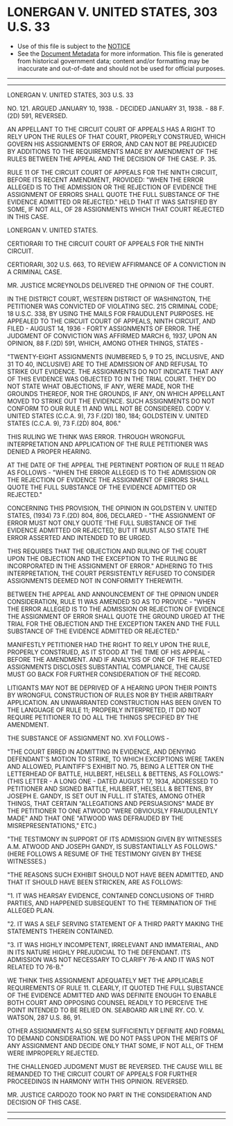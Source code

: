 ---
---

# LONERGAN V. UNITED STATES, 303 U.S. 33

* Use of this file is subject to the [NOTICE](https://github.com/publicdocs/notice/blob/master/NOTICE)
* See the [Document Metadata](../../../) for more information.
  This file is generated from historical government data; content and/or formatting may be inaccurate and out-of-date and should not be used for official purposes.

----------
----------

LONERGAN V. UNITED STATES, 303 U.S. 33

NO. 121.  ARGUED JANUARY 10, 1938.  - DECIDED JANUARY 31, 1938.  - 88 F.(2D) 591, REVERSED.

AN APPELLANT TO THE CIRCUIT COURT OF APPEALS HAS A RIGHT TO RELY UPON THE RULES OF THAT COURT, PROPERLY CONSTRUED, WHICH GOVERN HIS ASSIGNMENTS OF ERROR, AND CAN NOT BE PREJUDICED BY ADDITIONS TO THE REQUIREMENTS MADE BY AMENDMENT OF THE RULES BETWEEN THE APPEAL AND THE DECISION OF THE CASE.  P. 35.

RULE 11 OF THE CIRCUIT COURT OF APPEALS FOR THE NINTH CIRCUIT, BEFORE ITS RECENT AMENDMENT, PROVIDED:  "WHEN THE ERROR ALLEGED IS TO THE ADMISSION OR THE REJECTION OF EVIDENCE THE ASSIGNMENT OF ERRORS SHALL QUOTE THE FULL SUBSTANCE OF THE EVIDENCE ADMITTED OR REJECTED."  HELD THAT IT WAS SATISFIED BY SOME, IF NOT ALL, OF 28 ASSIGNMENTS WHICH THAT COURT REJECTED IN THIS CASE.

LONERGAN V. UNITED STATES.

CERTIORARI TO THE CIRCUIT COURT OF APPEALS FOR THE NINTH CIRCUIT.

CERTIORARI, 302 U.S. 663, TO REVIEW AFFIRMANCE OF A CONVICTION IN A CRIMINAL CASE.

MR. JUSTICE MCREYNOLDS DELIVERED THE OPINION OF THE COURT.

IN THE DISTRICT COURT, WESTERN DISTRICT OF WASHINGTON, THE PETITIONER WAS CONVICTED OF VIOLATING SEC. 215 CRIMINAL CODE; 18 U.S.C. 338, BY USING THE MAILS FOR FRAUDULENT PURPOSES.  HE APPEALED TO THE CIRCUIT COURT OF APPEALS, NINTH CIRCUIT, AND FILED - AUGUST 14, 1936 - FORTY ASSIGNMENTS OF ERROR.  THE JUDGMENT OF CONVICTION WAS AFFIRMED MARCH 6, 1937, UPON AN OPINION, 88 F.(2D) 591, WHICH, AMONG OTHER THINGS, STATES -

"TWENTY-EIGHT ASSIGNMENTS (NUMBERED 5, 9 TO 25, INCLUSIVE, AND 31 TO 40, INCLUSIVE) ARE TO THE ADMISSION OF AND REFUSAL TO STRIKE OUT EVIDENCE.  THE ASSIGNMENTS DO NOT INDICATE THAT ANY OF THIS EVIDENCE WAS OBJECTED TO IN THE TRIAL COURT.  THEY DO NOT STATE WHAT OBJECTIONS, IF ANY, WERE MADE, NOR THE GROUNDS THEREOF, NOR THE GROUNDS, IF ANY, ON WHICH APPELLANT MOVED TO STRIKE OUT THE EVIDENCE.  SUCH ASSIGNMENTS DO NOT CONFORM TO OUR RULE 11 AND WILL NOT BE CONSIDERED.  CODY V. UNITED STATES (C.C.A. 9), 73 F.(2D) 180, 184; GOLDSTEIN V. UNITED STATES (C.C.A. 9), 73 F.(2D) 804, 806."

THIS RULING WE THINK WAS ERROR.  THROUGH WRONGFUL INTERPRETATION AND APPLICATION OF THE RULE PETITIONER WAS DENIED A PROPER HEARING.

AT THE DATE OF THE APPEAL THE PERTINENT PORTION OF RULE 11 READ AS FOLLOWS - "WHEN THE ERROR ALLEGED IS TO THE ADMISSION OR THE REJECTION OF EVIDENCE THE ASSIGNMENT OF ERRORS SHALL QUOTE THE FULL SUBSTANCE OF THE EVIDENCE ADMITTED OR REJECTED."

CONCERNING THIS PROVISION, THE OPINION IN GOLDSTEIN V. UNITED STATES, (1934) 73 F.(2D) 804, 806, DECLARED - "THE ASSIGNMENT OF ERROR MUST NOT ONLY QUOTE 'THE FULL SUBSTANCE OF THE EVIDENCE ADMITTED OR REJECTED,' BUT IT MUST ALSO STATE THE ERROR ASSERTED AND INTENDED TO BE URGED.

THIS REQUIRES THAT THE OBJECTION AND RULING OF THE COURT UPON THE OBJECTION AND THE EXCEPTION TO THE RULING BE INCORPORATED IN THE ASSIGNMENT OF ERROR."  ADHERING TO THIS INTERPRETATION, THE COURT PERSISTENTLY REFUSED TO CONSIDER ASSIGNMENTS DEEMED NOT IN CONFORMITY THEREWITH.

BETWEEN THE APPEAL AND ANNOUNCEMENT OF THE OPINION UNDER CONSIDERATION, RULE 11 WAS AMENDED SO AS TO PROVIDE - "WHEN THE ERROR ALLEGED IS TO THE ADMISSION OR REJECTION OF EVIDENCE THE ASSIGNMENT OF ERROR SHALL QUOTE THE GROUND URGED AT THE TRIAL FOR THE OBJECTION AND THE EXCEPTION TAKEN AND THE FULL SUBSTANCE OF THE EVIDENCE ADMITTED OR REJECTED."

MANIFESTLY PETITIONER HAD THE RIGHT TO RELY UPON THE RULE, PROPERLY CONSTRUED, AS IT STOOD AT THE TIME OF HIS APPEAL - BEFORE THE AMENDMENT.  AND IF ANALYSIS OF ONE OF THE REJECTED ASSIGNMENTS DISCLOSES SUBSTANTIAL COMPLIANCE, THE CAUSE MUST GO BACK FOR FURTHER CONSIDERATION OF THE RECORD.

LITIGANTS MAY NOT BE DEPRIVED OF A HEARING UPON THEIR POINTS BY WRONGFUL CONSTRUCTION OF RULES NOR BY THEIR ARBITRARY APPLICATION.  AN UNWARRANTED CONSTRUCTION HAS BEEN GIVEN TO THE LANGUAGE OF RULE 11; PROPERLY INTERPRETED, IT DID NOT REQUIRE PETITIONER TO DO ALL THE THINGS SPECIFIED BY THE AMENDMENT.

THE SUBSTANCE OF ASSIGNMENT NO. XVI FOLLOWS -

"THE COURT ERRED IN ADMITTING IN EVIDENCE, AND DENYING DEFENDANT'S MOTION TO STRIKE, TO WHICH EXCEPTIONS WERE TAKEN AND ALLOWED, PLAINTIFF'S EXHIBIT NO. 75, BEING A LETTER ON THE LETTERHEAD OF BATTLE, HULBERT, HELSELL & BETTENS, AS FOLLOWS:"  (THIS LETTER - A LONG ONE - DATED AUGUST 17, 1934, ADDRESSED TO PETITIONER AND SIGNED BATTLE, HULBERT, HELSELL & BETTENS, BY JOSEPH E. GANDY, IS SET OUT IN FULL.  IT STATES, AMONG OTHER THINGS, THAT CERTAIN "ALLEGATIONS AND PERSUASIONS" MADE BY THE PETITIONER TO ONE ATWOOD "WERE OBVIOUSLY FRAUDULENTLY MADE" AND THAT ONE "ATWOOD WAS DEFRAUDED BY THE MISREPRESENTATIONS," ETC.)

"THE TESTIMONY IN SUPPORT OF ITS ADMISSION GIVEN BY WITNESSES A.M. ATWOOD AND JOSEPH GANDY, IS SUBSTANTIALLY AS FOLLOWS."  (HERE FOLLOWS A RESUME OF THE TESTIMONY GIVEN BY THESE WITNESSES.)

"THE REASONS SUCH EXHIBIT SHOULD NOT HAVE BEEN ADMITTED, AND THAT IT SHOULD HAVE BEEN STRICKEN, ARE AS FOLLOWS:

"1.  IT WAS HEARSAY EVIDENCE, CONTAINED CONCLUSIONS OF THIRD PARTIES, AND HAPPENED SUBSEQUENT TO THE TERMINATION OF THE ALLEGED PLAN.

"2.  IT WAS A SELF SERVING STATEMENT OF A THIRD PARTY MAKING THE STATEMENTS THEREIN CONTAINED.

"3.  IT WAS HIGHLY INCOMPETENT, IRRELEVANT AND IMMATERIAL, AND IN ITS NATURE HIGHLY PREJUDICIAL TO THE DEFENDANT.  ITS ADMISSION WAS NOT NECESSARY TO CLARIFY 76-A AND IT WAS NOT RELATED TO 76-B."

WE THINK THIS ASSIGNMENT ADEQUATELY MET THE APPLICABLE REQUIREMENTS OF RULE 11.  CLEARLY, IT QUOTED THE FULL SUBSTANCE OF THE EVIDENCE ADMITTED AND WAS DEFINITE ENOUGH TO ENABLE BOTH COURT AND OPPOSING COUNSEL READILY TO PERCEIVE THE POINT INTENDED TO BE RELIED ON. SEABOARD AIR LINE RY. CO. V. WATSON, 287 U.S. 86, 91.

OTHER ASSIGNMENTS ALSO SEEM SUFFICIENTLY DEFINITE AND FORMAL TO DEMAND CONSIDERATION.  WE DO NOT PASS UPON THE MERITS OF ANY ASSIGNMENT AND DECIDE ONLY THAT SOME, IF NOT ALL, OF THEM WERE IMPROPERLY REJECTED.

THE CHALLENGED JUDGMENT MUST BE REVERSED.  THE CAUSE WILL BE REMANDED TO THE CIRCUIT COURT OF APPEALS FOR FURTHER PROCEEDINGS IN HARMONY WITH THIS OPINION.  REVERSED.

MR. JUSTICE CARDOZO TOOK NO PART IN THE CONSIDERATION AND DECISION OF THIS CASE.


----------
----------


